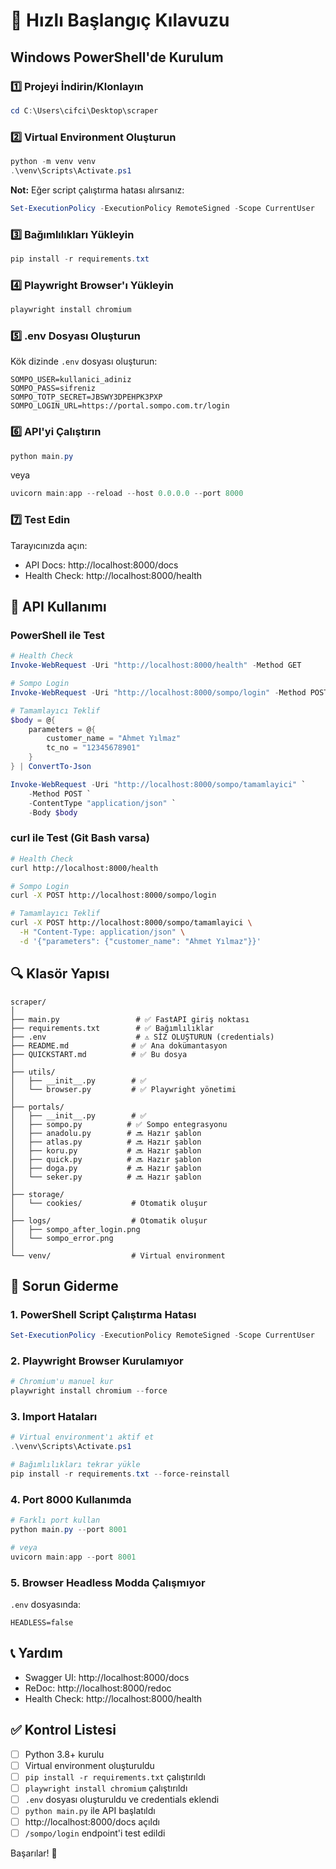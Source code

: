 # 🚀 Hızlı Başlangıç Kılavuzu

## Windows PowerShell'de Kurulum

### 1️⃣ Projeyi İndirin/Klonlayın

```powershell
cd C:\Users\cifci\Desktop\scraper
```

### 2️⃣ Virtual Environment Oluşturun

```powershell
python -m venv venv
.\venv\Scripts\Activate.ps1
```

**Not:** Eğer script çalıştırma hatası alırsanız:
```powershell
Set-ExecutionPolicy -ExecutionPolicy RemoteSigned -Scope CurrentUser
```

### 3️⃣ Bağımlılıkları Yükleyin

```powershell
pip install -r requirements.txt
```

### 4️⃣ Playwright Browser'ı Yükleyin

```powershell
playwright install chromium
```

### 5️⃣ .env Dosyası Oluşturun

Kök dizinde `.env` dosyası oluşturun:

```env
SOMPO_USER=kullanici_adiniz
SOMPO_PASS=sifreniz
SOMPO_TOTP_SECRET=JBSWY3DPEHPK3PXP
SOMPO_LOGIN_URL=https://portal.sompo.com.tr/login
```

### 6️⃣ API'yi Çalıştırın

```powershell
python main.py
```

veya

```powershell
uvicorn main:app --reload --host 0.0.0.0 --port 8000
```

### 7️⃣ Test Edin

Tarayıcınızda açın:
- API Docs: http://localhost:8000/docs
- Health Check: http://localhost:8000/health

## 📡 API Kullanımı

### PowerShell ile Test

```powershell
# Health Check
Invoke-WebRequest -Uri "http://localhost:8000/health" -Method GET

# Sompo Login
Invoke-WebRequest -Uri "http://localhost:8000/sompo/login" -Method POST

# Tamamlayıcı Teklif
$body = @{
    parameters = @{
        customer_name = "Ahmet Yılmaz"
        tc_no = "12345678901"
    }
} | ConvertTo-Json

Invoke-WebRequest -Uri "http://localhost:8000/sompo/tamamlayici" `
    -Method POST `
    -ContentType "application/json" `
    -Body $body
```

### curl ile Test (Git Bash varsa)

```bash
# Health Check
curl http://localhost:8000/health

# Sompo Login
curl -X POST http://localhost:8000/sompo/login

# Tamamlayıcı Teklif
curl -X POST http://localhost:8000/sompo/tamamlayici \
  -H "Content-Type: application/json" \
  -d '{"parameters": {"customer_name": "Ahmet Yılmaz"}}'
```

## 🔍 Klasör Yapısı

```
scraper/
│
├── main.py                 # ✅ FastAPI giriş noktası
├── requirements.txt        # ✅ Bağımlılıklar
├── .env                    # ⚠️ SİZ OLUŞTURUN (credentials)
├── README.md              # ✅ Ana dokümantasyon
├── QUICKSTART.md          # ✅ Bu dosya
│
├── utils/
│   ├── __init__.py        # ✅
│   └── browser.py         # ✅ Playwright yönetimi
│
├── portals/
│   ├── __init__.py        # ✅
│   ├── sompo.py          # ✅ Sompo entegrasyonu
│   ├── anadolu.py        # 🔜 Hazır şablon
│   ├── atlas.py          # 🔜 Hazır şablon
│   ├── koru.py           # 🔜 Hazır şablon
│   ├── quick.py          # 🔜 Hazır şablon
│   ├── doga.py           # 🔜 Hazır şablon
│   └── seker.py          # 🔜 Hazır şablon
│
├── storage/
│   └── cookies/           # Otomatik oluşur
│
├── logs/                  # Otomatik oluşur
│   ├── sompo_after_login.png
│   └── sompo_error.png
│
└── venv/                  # Virtual environment
```

## 🐛 Sorun Giderme

### 1. PowerShell Script Çalıştırma Hatası

```powershell
Set-ExecutionPolicy -ExecutionPolicy RemoteSigned -Scope CurrentUser
```

### 2. Playwright Browser Kurulamıyor

```powershell
# Chromium'u manuel kur
playwright install chromium --force
```

### 3. Import Hataları

```powershell
# Virtual environment'ı aktif et
.\venv\Scripts\Activate.ps1

# Bağımlılıkları tekrar yükle
pip install -r requirements.txt --force-reinstall
```

### 4. Port 8000 Kullanımda

```powershell
# Farklı port kullan
python main.py --port 8001

# veya
uvicorn main:app --port 8001
```

### 5. Browser Headless Modda Çalışmıyor

`.env` dosyasında:
```env
HEADLESS=false
```

## 📞 Yardım

- Swagger UI: http://localhost:8000/docs
- ReDoc: http://localhost:8000/redoc
- Health Check: http://localhost:8000/health

## ✅ Kontrol Listesi

- [ ] Python 3.8+ kurulu
- [ ] Virtual environment oluşturuldu
- [ ] `pip install -r requirements.txt` çalıştırıldı
- [ ] `playwright install chromium` çalıştırıldı
- [ ] `.env` dosyası oluşturuldu ve credentials eklendi
- [ ] `python main.py` ile API başlatıldı
- [ ] http://localhost:8000/docs açıldı
- [ ] `/sompo/login` endpoint'i test edildi

Başarılar! 🎉

